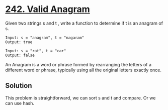 # [242. Valid Anagram](https://leetcode.com/problems/valid-anagram/)

Given two strings s and t , write a function to determine if t is an anagram of s.

```
Input: s = "anagram", t = "nagaram"
Output: true

Input: s = "rat", t = "car"
Output: false
```

An Anagram is a word or phrase formed by rearranging the letters of a different word or phrase, typically using all the original letters exactly once.

## Solution

This problem is straightforward, we can sort s and t and compare. Or we can use hash.
